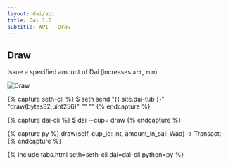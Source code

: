 ```yaml
---
layout: dai/api
title: Dai 1.0
subtitle: API - Draw
---
```


## Draw

Issue a specified amount of Dai (increases `art`, `rum`)

![Draw](https://user-images.githubusercontent.com/5028/35772639-a8391ad2-09a7-11e8-9230-2528d3e3a804.png)

{% capture seth-cli %}
  $ seth send "{{ site.dai-tub }}" "draw(bytes32,uint256)" "<cup-id>" "<amount-in-dai>"
{% endcapture %}

{% capture dai-cli %}
  $ dai --cup=<id> draw <amount-in-dai>
{% endcapture %}

{% capture py %}
  draw(self, cup_id: int, amount_in_sai: Wad) -> Transact:
{% endcapture %}

{% include tabs.html seth=seth-cli dai=dai-cli python=py %}
